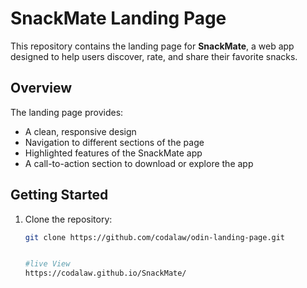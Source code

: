 # SnackMate Landing Page

This repository contains the landing page for **SnackMate**, a web app designed to help users discover, rate, and share their favorite snacks.

## Overview

The landing page provides:

- A clean, responsive design
- Navigation to different sections of the page
- Highlighted features of the SnackMate app
- A call-to-action section to download or explore the app

## Getting Started

1. Clone the repository:
   ```bash
   git clone https://github.com/codalaw/odin-landing-page.git


   #live View
   https://codalaw.github.io/SnackMate/
